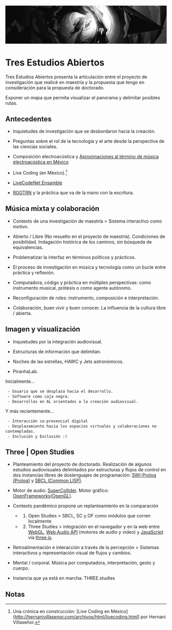 ![portada](https://github.com/EmilioOcelotl/tres-estudios-abiertos/blob/main/img/tres.png)

# Tres Estudios Abiertos

Tres Estudios Abiertos presenta la articulación entre el proyecto de investigación que realicé en maestría y la propuesta que tengo en consideración para la propuesta de doctorado.

Exponer un mapa que permita visualizar el panorama y delimitar posibles rutas. 

## Antecedentes

   - Inquietudes de investigación que se desbordaron hacia la creación.

   - Preguntas sobre el rol de la tecnología y el arte desde la perspectiva de las ciencias sociales.

   - Composición electroacústica y [Aproximaciones al término de música electroacústica en México](http://www.ems-network.org/ems19/EMS%20timetable%20v5.pdf)  

   - Live Coding (en México).[^1]

   - [LiveCodeNet Ensamble](https://livecodenetensamble.wordpress.com/) 

   - [RGGTRN](https://rggtrn.github.io/) y la práctica que va de la mano con la escritura. 

## Música mixta y colaboración

   - Contexto de una investigación de maestría > Sistema interactivo como motivo. 

   - Abierto / Libre (No resuelto en el proyecto de maestría). Condiciones de posibilidad. Indagación histórica de los caminos, sin búsqueda de equivalencias.

   - Problematizar la interfaz en términos políticos y prácticos.

   - El proceso de investigación en música y tecnología como un bucle entre práctica y reflexión.

   - Computadora, código y práctica en múltiples perspectivas: como instrumento musical, prótesis o como agente autónomo.

   - Reconfiguración de roles: instrumento, composición e interpretación. 

   - Colaboración, buen vivir y buen conocer. La influencia de la cultura libre / abierta. 

## Imagen y visualización

   - Inquietudes por la integración audiovisual.

   - Estructuras de información que delimitan.

   - Noches de las estrellas, HAWC y Jets astronómicos.

   - PiranhaLab.

Inicialmente...

     - Usuario que se desplaza hacia el desarrollo.
     - Software como caja negra.
     - Desarrollos en AL orientados a la creación audiovisual.  

Y más recientemente... 

     - Interacción co-presencial digital 
     - Desplazamiento hacia los espacios virtuales y colaboraciones no contempladas.
     - Inclusión y Exclusión :(

## Three | Open Studies

   - Planteamiento del proyecto de doctorado. Realización de algunos estudios audiovisuales delimitados por estructuras y flujos de control en dos instancias libres de doslenguajes de programación: [SWI-Prolog (Prolog)](https://www.swi-prolog.org/) y [SBCL (Common LISP)](http://www.sbcl.org/).

   - Motor de audio: [SuperCollider](https://supercollider.github.io/). Motor gráfico: [OpenFrameworks](https://openframeworks.cc/)([OpenGL](https://www.opengl.org)).

   - Contexto pandémico propone un replanteamiento en la comparación

     - 1) Open Studies > SBCL, SC y OF como módulos que corren localmente

     - 2) Three Studies > integración en el navegador y en la web entre [WebGL](https://www.khronos.org/webgl/), [Web Audio API](https://developer.mozilla.org/es/docs/Web_Audio_API) (motores de audio y video) y [JavaScript](https://developer.mozilla.org/es/docs/Web/JavaScript) vía [three.js](https://threejs.org/).

   - Retroalimentación e interacción a través de la percepción > Sistemas interactivos y representación visual de flujos y cambios.   

   - Mental / corporal. Música por computadora, interpretación, gesto y cuerpo.

   - Instancia que ya está en marcha: THREE.studies

## Notas

[^1]: Una crónica en construcción: [Live Coding en México](http://hernanivillasenor.com/archivos/html/livecoding.html] por Hernani Villaseñor. 